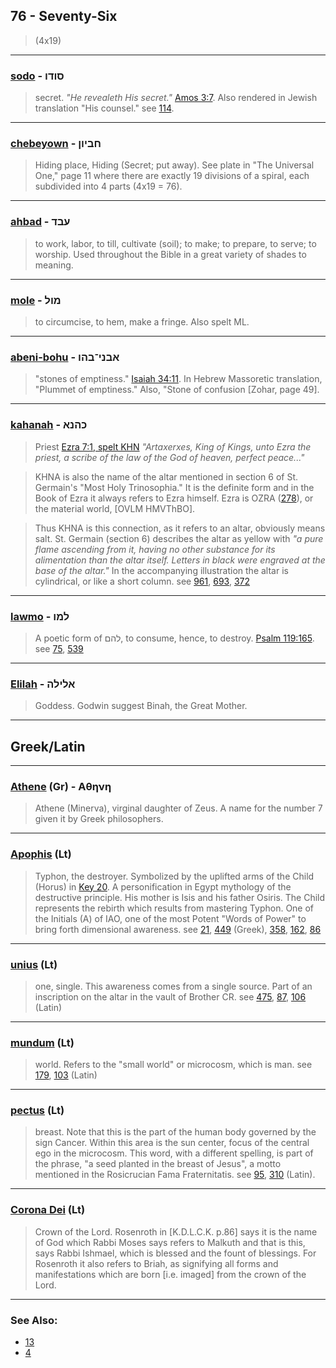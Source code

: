 ## 76 - Seventy-Six
> (4x19)

---

### [sodo](/keys/SVDV) - סודו
> secret. *"He revealeth His secret."* [Amos 3:7](http://biblehub.com/amos/3-7.htm). Also rendered in Jewish translation "His counsel." see [114](114).

---

### [chebeyown](/keys/ChBIVN) - חביון
> Hiding place, Hiding (Secret; put away). See plate in "The Universal One," page 11 where there are exactly 19 divisions of a spiral, each subdivided into 4 parts (4x19 = 76).

---

### [ahbad](/keys/OBD) - עבד
> to work, labor, to till, cultivate (soil); to make; to prepare, to serve; to worship. Used throughout the Bible in a great variety of shades to meaning.

---

### [mole](/keys/MVL) - מול
> to circumcise, to hem, make a fringe. Also spelt ML.

---

### [abeni-bohu](/keys/ABNI-BHV) - אבני־בהו
> "stones of emptiness." [Isaiah 34:11](http://biblehub.com/isaiah/34-11.htm). In Hebrew Massoretic translation, "Plummet of emptiness." Also, "Stone of confusion [Zohar, page 49].

---

### [kahanah](/keys/KHNA) - כהנא
> Priest [Ezra 7:1, spelt KHN](http://biblehub.com/ezra/7-1.htm) *"Artaxerxes, King of Kings, unto Ezra the priest, a scribe of the law of the God of heaven, perfect peace..."*

> KHNA is also the name of the altar mentioned in section 6 of St. Germain's "Most Holy Trinosophia." It is the definite form and in the Book of Ezra it always refers to Ezra himself. Ezra is OZRA ([278](278)), or the material world, [OVLM HMVThBO].

> Thus KHNA is this connection, as it refers to an altar, obviously means salt. St. Germain (section 6) describes the altar as yellow with *"a pure flame ascending from it, having no other substance for its alimentation than the altar itself. Letters in black were engraved at the base of the altar."* In the accompanying illustration the altar is cylindrical, or like a short column. see [961](961), [693](693), [372](372)

---

### [lawmo](/keys/LMV) - למו
> A poetic form of להם, to consume, hence, to destroy. [Psalm 119:165](http://biblehub.com/psalms/119-165.htm). see [75](75), [539](539)

---

### [Elilah](/keys/ALILH) - אלילה
> Goddess. Godwin suggest Binah, the Great Mother.

---

## Greek/Latin

---

### [Athene](/greek?word=athhnh) (Gr) - Αθηνη
> Athene (Minerva), virginal daughter of Zeus. A name for the number 7 given it by Greek philosophers.

---

### [Apophis](/latin?word=Apophis) (Lt)
> Typhon, the destroyer. Symbolized by the uplifted arms of the Child (Horus) in [Key 20](20). A personification in Egypt mythology of the destructive principle. His mother is Isis and his father Osiris. The Child represents the rebirth which results from mastering Typhon. One of the Initials (A) of IAO, one of the most Potent "Words of Power" to bring forth dimensional awareness. see [21](21), [449](449) (Greek), [358](358), [162](162), [86](86)

---

### [unius](/latin?word=unius) (Lt)
> one, single. This awareness comes from a single source. Part of an inscription on the altar in the vault of Brother CR. see [475](475), [87](87), [106](106) (Latin)

---

### [mundum](/latin?word=mundum) (Lt)
> world. Refers to the "small world" or microcosm, which is man. see [179](179), [103](103) (Latin)

---

### [pectus](/latin?word=pectus) (Lt)
> breast. Note that this is the part of the human body governed by the sign Cancer. Within this area is the sun center, focus of the central ego in the microcosm. This word, with a different spelling, is part of the phrase, "a seed planted in the breast of Jesus", a motto mentioned in the Rosicrucian Fama Fraternitatis. see [95](95), [310](310) (Latin).

---

### [Corona Dei](/latin?word=corona+dei) (Lt)
> Crown of the Lord. Rosenroth in [K.D.L.C.K. p.86] says it is the name of God which Rabbi Moses says refers to Malkuth and that is this, says Rabbi Ishmael, which is blessed and the fount of blessings. For Rosenroth it also refers to Briah, as signifying all forms and manifestations which are born [i.e. imaged] from the crown of the Lord.

---

### See Also:

- [13](13)
- [4](4)
